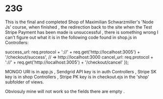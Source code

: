 # 23G
This is the final and completed Shop of Maximilian Schwarzmiller's 'Node Js' course,
when finished , the redirection back to the site when the Test Stripe Payment has been
made is unsuccessful , there is something wrong I can't figure out what it is in 
the following code found in shop.js in Controllers:

success_url: req.protocol + '://' + req.get('http://localhost:3005') + '/checkout/success', // => http://localhost:3000
        cancel_url: req.protocol + '://' + req.get('http://localhost:3005') + '/checkout/cancel'
      });

MONGO URI is in app.js ,
Sendgrid API key is in auth Controllers ,
Stripe SK key is in shop Controllers ,
Stripe PK key is in checkout.ejs in the 'shop' subfolder of views.

Obviosuly mine will not work so the fields there are empty .
